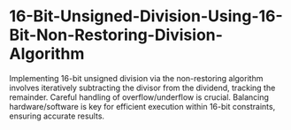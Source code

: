 # 16-Bit-Unsigned-Division-Using-16-Bit-Non-Restoring-Division-Algorithm
Implementing 16-bit unsigned division via the non-restoring algorithm involves iteratively subtracting the divisor from the dividend, tracking the remainder. Careful handling of overflow/underflow is crucial. Balancing hardware/software is key for efficient execution within 16-bit constraints, ensuring accurate results.
